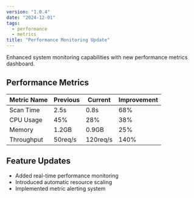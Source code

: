 ```yaml
---
version: "1.0.4"
date: "2024-12-01"
tags:
  - performance
  - metrics
title: "Performance Monitoring Update"
---
```


Enhanced system monitoring capabilities with new performance metrics dashboard.

## Performance Metrics

| Metric Name | Previous | Current | Improvement |
|-------------|----------|----------|-------------|
| Scan Time   | 2.5s     | 0.8s     | 68%         |
| CPU Usage   | 45%      | 28%      | 38%         |
| Memory      | 1.2GB    | 0.9GB    | 25%         |
| Throughput  | 50req/s  | 120req/s | 140%        |

## Feature Updates
- Added real-time performance monitoring
- Introduced automatic resource scaling
- Implemented metric alerting system
